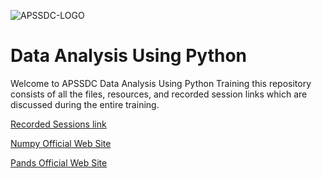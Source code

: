 ![APSSDC-LOGO](https://drive.google.com/uc?export=download&id=15AKQ6_-BixW4K6mL6RPphF5EKXqYF2zj)

# Data Analysis Using Python

Welcome to APSSDC Data Analysis Using Python Training this repository consists of all the files, resources, and recorded session links which are discussed during the entire training.


<a href="https://drive.google.com/drive/folders/1bNadneAhbcVaNcMZO4OJO6VdCbOPzpPE?usp=sharing">Recorded Sessions link</a>

[Numpy Official Web Site](https://numpy.org/doc/stable/)

[Pands Official Web Site](https://pandas.pydata.org/docs/getting_started/overview.html)
